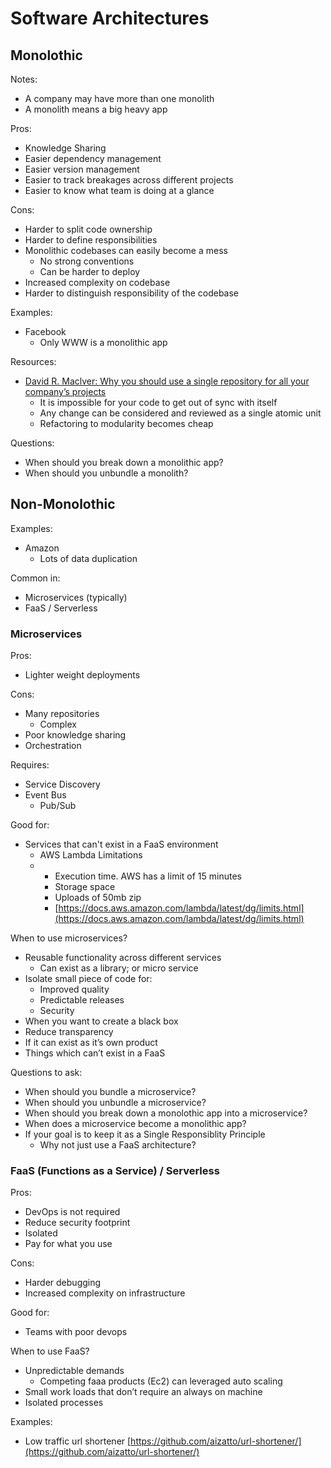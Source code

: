 # Software Architectures

## Monolothic

Notes:

* A company may have more than one monolith
* A monolith means a big heavy app

Pros:

* Knowledge Sharing
* Easier dependency management
* Easier version management
* Easier to track breakages across different projects
* Easier to know what team is doing at a glance

Cons:

* Harder to split code ownership
* Harder to define responsibilities
* Monolithic codebases can easily become a mess
  * No strong conventions
  * Can be harder to deploy
* Increased complexity on codebase
* Harder to distinguish responsibility of the codebase

Examples:

* Facebook
  * Only WWW is a monolithic app

Resources:

* [David R. Maclver: Why you should use a single repository for all your company’s projects](https://www.drmaciver.com/2016/10/why-you-should-use-a-single-repository-for-all-your-companys-projects/)
  * It is impossible for your code to get out of sync with itself
  * Any change can be considered and reviewed as a single atomic unit
  * Refactoring to modularity becomes cheap

Questions:

* When should you break down a monolithic app?
* When should you unbundle a monolith?

## Non-Monolothic

Examples:

* Amazon
  * Lots of data duplication

Common in:

* Microservices \(typically\)
* FaaS / Serverless

### Microservices

Pros:

* Lighter weight deployments

Cons:

* Many repositories
  * Complex
* Poor knowledge sharing
* Orchestration

Requires:

* Service Discovery
* Event Bus
  * Pub/Sub

Good for:

* Services that can't exist in a FaaS environment
  * AWS Lambda Limitations
  * * Execution time. AWS has a limit of 15 minutes
    * Storage space
    * Uploads of 50mb zip
    * [https://docs.aws.amazon.com/lambda/latest/dg/limits.html](https://docs.aws.amazon.com/lambda/latest/dg/limits.html)

When to use microservices?

* Reusable functionality across different services
  * Can exist as a library; or micro service
* Isolate small piece of code for:
  * Improved quality
  * Predictable releases
  * Security
* When you want to create a black box
* Reduce transparency
* If it can exist as it’s own product
* Things which can’t exist in a FaaS

Questions to ask:

* When should you bundle a microservice?
* When should you unbundle a microservice?
* When should you break down a monolothic app into a microservice?
* When does a microservice become a monolithic app?
* If your goal is to keep it as a Single Responsiblity Principle
  * Why not just use a FaaS architecture?

### FaaS \(Functions as a Service\) / Serverless

Pros:

* DevOps is not required
* Reduce security footprint
* Isolated
* Pay for what you use

Cons:

* Harder debugging
* Increased complexity on infrastructure

Good for:

* Teams with poor devops

When to use FaaS?

* Unpredictable demands
  * Competing faaa products \(Ec2\) can leveraged auto scaling
* Small work loads that don’t require an always on machine
* Isolated processes

Examples:

* Low traffic url shortener [https://github.com/aizatto/url-shortener/](https://github.com/aizatto/url-shortener/)

